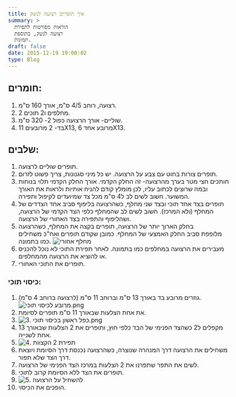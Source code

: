 ```yaml
---
title: איך תופרים רצועה לנשק
summary: >
  הוראות מפורטות לתפירת
  רצועה לנשק, בתוספת
  תמונות.
draft: false
date: 2015-12-19 19:00:02
type: Blog
---
```

## חומרים:

1.  רצועה, רוחב 4/5 ס"מ, אורך 160 ס"מ.
2.  2 מחלפים ו2 תוכים.
3.  שוליים- אורך הרצועה כפול 2- 320 ס"מ.
4.  בד- 2 מרובעים 11X13, מרובע אחד 6X13.

## שלבים:

1.  תופרים שוליים לרצועה.
2.  תופרים צורות בחוט עם צבע על הרצועה. יש כל מיני סגנונות, צריך פשוט
    לזרום.
3.  חותכים חצי מטר בערך מהרצועה- זה החלק הקדמי. אורך החלק הקדמי תלוי
    בנוחות ובמה שרוצים לכתוב עליו, לכן מומלץ קודם להניח אותיות
    ולראות את האורך המשוער. חשוב לשים לב ל4 ס"מ מכל צד שמיועדים
    לקיפול ותפירה.
4.  תופרים בצד אחד תוכי ובצד שני מחלף, כשהרצועה בליפוף סביב אחד הצדדים
    של המחלף (ולא המרכז). חשוב לשים לב שהמחלף כלפי הצד הקדמי של
    הרצועה, ושהליפוף והתפירה בצד האחורי של הרצועה.
5.  בחלק הארוך יותר של הרצועה, תופרים בקצה את המחלף, כשהרצועה
    מלופפת סביב החלק האמצעי של המחלף. כמובן שקודם תופרים
    ואח"כ משחילים כמו בתמונה. ![מחלף
    אחורי](https://baruchiro.files.wordpress.com/2015/12/d79ed797d79cd7a3-d790d797d795d7a8d799.png)
6.  מעבירים את הרצועה במחלפים כמו בתמונה. לאחר תפירת התוכי לא נוכל
    להכניס או להוציא את הרצועה מהמחלפים.
7.  תופרים את התוכי האחורי.

### כיסוי תוכי:

1.  גוזרים מרובע בד באורך 13 ס"מ וברוחב 11 ס"מ (לרצועה ברוחב 4 ס"מ).
    ![מרובע לכיסוי
    תוכי.png](https://baruchiro.files.wordpress.com/2015/12/d79ed7a8d795d791d7a2-d79cd79bd799d7a1d795d799-d7aad795d79bd799.png)
2.  את אחת הצלעות שבאורך 11 ס"מ תופרים לסיומת.
3.  ![3. כפל ראשון בכיסוי
    תוכי.png](https://baruchiro.files.wordpress.com/2015/12/3-d79bd7a4d79c-d7a8d790d7a9d795d79f-d791d79bd799d7a1d795d799-d7aad795d79bd799.png)
4.  מקפלים ל2 כשהצד הפנימי של הבד כלפי חוץ, ותופרים את 2 הצלעות שבאורך
    13 אחת לשנייה.
5.  ![4. תפירת 2
    הקצוות](https://baruchiro.files.wordpress.com/2015/12/4-d7aad7a4d799d7a8d7aa-2-d794d7a7d7a6d795d795d7aa.png)
6.  משחילים את הרצועה דרך המנהרה שנוצרה, כשהרצועה נכנסת דרך הסיומת
    ויוצאת דרך הצד שלא תפור.
7.  לשים את התפר שתפרנו את 2 הצלעות במרכז הצד הפנימי של הרצועה.
8.  תופרים את הצד ללא הסיומת קרוב לתוכי.
9.  ![5. להשחיל על
    הרצועה](https://baruchiro.files.wordpress.com/2015/12/5-d79cd794d7a9d797d799d79c-d7a2d79c-d794d7a8d7a6d795d7a2d794.png)
10. הופכים את הכיסוי.
